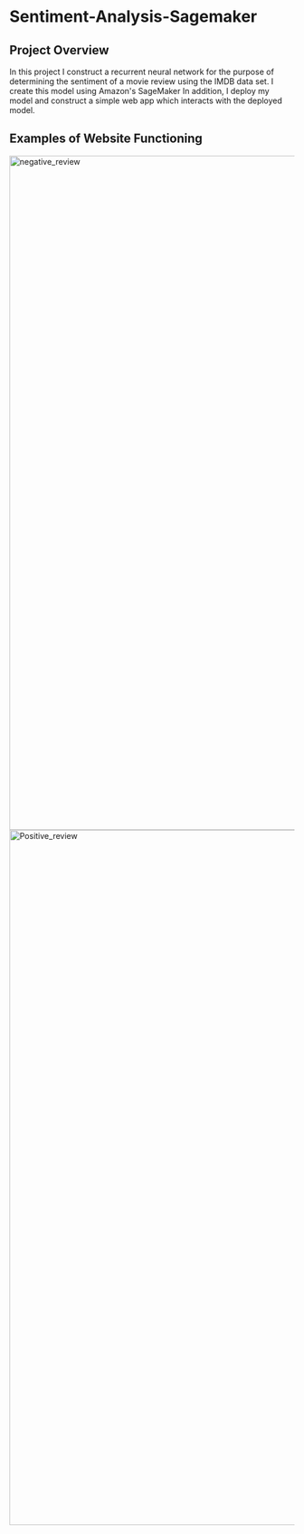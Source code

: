# Sentiment-Analysis-Sagemaker

## Project Overview

In this project I construct a recurrent neural network for the purpose of determining the sentiment of a movie 
review using the IMDB data set. I create this model using Amazon's SageMaker In addition, I deploy my model 
and construct a simple web app which interacts with the deployed model.

## Examples of Website Functioning

<img width="1192" alt="negative_review" src="https://user-images.githubusercontent.com/29640816/54860505-86d4f780-4ce0-11e9-8e07-616d83aa96e2.png">
<img width="1229" alt="Positive_review" src="https://user-images.githubusercontent.com/29640816/54860508-8c324200-4ce0-11e9-8e79-d11209f78147.png">
